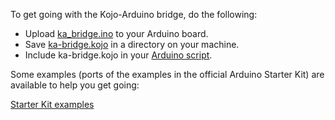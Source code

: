 To get going with the Kojo-Arduino bridge, do the following:

* Upload [ka_bridge.ino](https://bitbucket.org/lalit_pant/kojo-arduino/src/tip/ka_bridge/ka_bridge.ino) to your Arduino board.
* Save [ka-bridge.kojo](https://bitbucket.org/lalit_pant/kojo-arduino/src/tip/ka-bridge.kojo) in a directory on your machine.
* Include ka-bridge.kojo in your [Arduino script](https://bitbucket.org/lalit_pant/kojo-arduino/raw/tip/starterkit/proj-02.kojo).

Some examples (ports of the examples in the official Arduino Starter Kit) are available to help you get going:

[Starter Kit examples](https://bitbucket.org/lalit_pant/kojo-arduino/src/tip/starterkit/)

